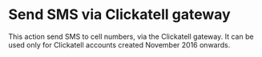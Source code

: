 # Send SMS via Clickatell gateway

This action send SMS to cell numbers, via the Clickatell gateway. It can be used only for Clickatell accounts created November 2016 onwards. 

